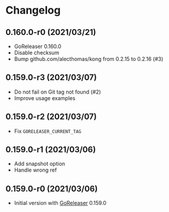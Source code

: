 # Changelog

## 0.160.0-r0 (2021/03/21)

* GoReleaser 0.160.0
* Disable checksum
* Bump github.com/alecthomas/kong from 0.2.15 to 0.2.16 (#3)

## 0.159.0-r3 (2021/03/07)

* Do not fail on Git tag not found (#2)
* Improve usage examples

## 0.159.0-r2 (2021/03/07)

* Fix `GORELEASER_CURRENT_TAG`

## 0.159.0-r1 (2021/03/06)

* Add snapshot option
* Handle wrong ref

## 0.159.0-r0 (2021/03/06)

* Initial version with [GoReleaser](https://github.com/goreleaser/goreleaser) 0.159.0
